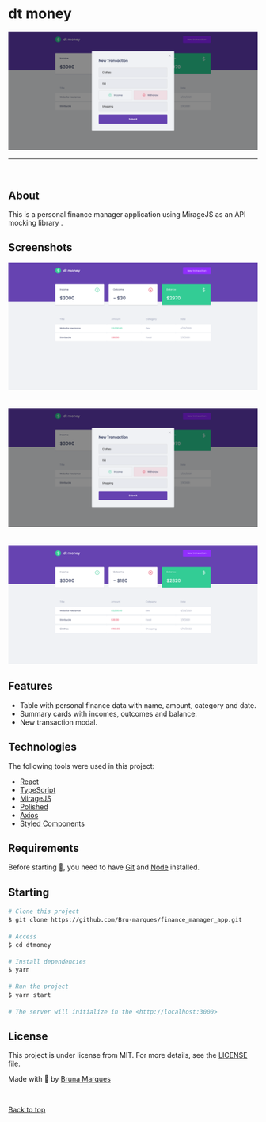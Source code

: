  # dt money
<div align="center" display="flex id="top">            
  <img src="./src/assets/finance2.png" alt="02 Dtmoney" /> 
</div>

<hr/>
<br>

## About

This is a personal finance manager application using MirageJS as an API mocking library .

## Screenshots

<div align="center" id="top"> 
  <img src="./src/assets/financeApp.png" alt="02 Dtmoney" /> 
 
</div>
<br/>
<br/>
<div align="center" id="top"> 
 <img src="./src/assets/finance2.png" alt="02 Dtmoney" /> 
</div>
<br/>
<br/>
<div align="center" id="top"> 
 <img src="./src/assets/finance3.png" alt="02 Dtmoney" /> 
</div>

## Features

- Table with personal finance data with name, amount, category and date.
- Summary cards with incomes, outcomes and balance.
- New transaction modal.

## Technologies

The following tools were used in this project:

- [React](https://pt-br.reactjs.org/)
- [TypeScript](https://www.typescriptlang.org/)
- [MirageJS](https://miragejs.com/)
- [Polished](https://polished.js.org/)
- [Axios](https://github.com/axios/axios)
- [Styled Components](https://styled-components.com/)

## Requirements

Before starting 🚀, you need to have [Git](https://git-scm.com) and [Node](https://nodejs.org/en/) installed.

## Starting

```bash
# Clone this project
$ git clone https://github.com/Bru-marques/finance_manager_app.git

# Access
$ cd dtmoney

# Install dependencies
$ yarn

# Run the project
$ yarn start

# The server will initialize in the <http://localhost:3000>
```

## License

This project is under license from MIT. For more details, see the [LICENSE](LICENSE.md) file.

Made with 💜 by <a href="https://github.com/Bru-marques/" target="_blank">Bruna Marques</a>

&#xa0;

<a href="#top">Back to top</a>
